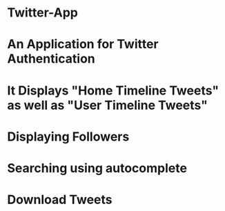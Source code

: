 # Twitter-App

# An Application for Twitter Authentication

# It Displays "Home Timeline Tweets" as well as "User Timeline Tweets"

# Displaying Followers

# Searching using autocomplete

# Download Tweets 
